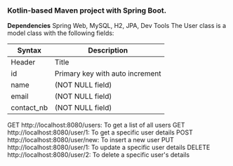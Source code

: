 ### Kotlin-based Maven project with Spring Boot. 
**Dependencies** Spring Web, MySQL, H2, JPA, Dev Tools
The User class is a model class with the following fields:

| Syntax | Description |
| ----------- | ----------- |
| Header | Title |
| id     | Primary key with auto increment |
| name   | (NOT NULL field)|
| email  | (NOT NULL field)|
| contact_nb| (NOT NULL field)|

GET http://localhost:8080/users: To get a list of all users
GET http://localhost:8080/user/1: To get a specific user details
POST http://localhost:8080/user/new: To insert a new user
PUT http://localhost:8080/user/1: To update a specific user details
DELETE http://localhost:8080/user/2: To delete a specific user's details